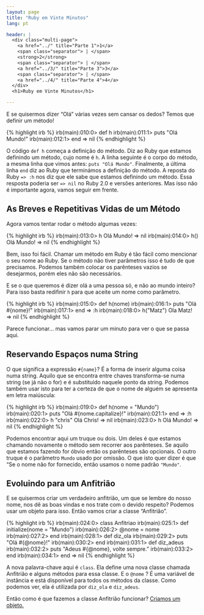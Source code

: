 ```yaml
---
layout: page
title: "Ruby em Vinte Minutos"
lang: pt

header: |
  <div class="multi-page">
    <a href="../" title="Parte 1">1</a>
    <span class="separator"> | </span>
    <strong>2</strong>
    <span class="separator"> | </span>
    <a href="../3/" title="Parte 3">3</a>
    <span class="separator"> | </span>
    <a href="../4/" title="Parte 4">4</a>
  </div>
  <h1>Ruby em Vinte Minutos</h1>

---
```


E se quisermos dizer “Olá” várias vezes sem cansar os dedos? Temos que
definir um método!

{% highlight irb %}
irb(main):010:0> def h
irb(main):011:1> puts "Olá Mundo!"
irb(main):012:1> end
=> nil
{% endhighlight %}

O código `def h` começa a definição do método. Diz ao Ruby que estamos
definindo um método, cujo nome é `h`. A linha seguinte é o corpo do
método, a mesma linha que vimos antes: `puts "Olá Mundo"`. Finalmente, a
última linha `end` diz ao Ruby que terminámos a definição do método.
A reposta do Ruby `=> :h` nos diz que ele sabe que estamos definindo um
método. Essa resposta poderia ser `=> nil` no Ruby 2.0 e versões anteriores.
Mas isso não é importante agora, vamos seguir em frente.

## As Breves e Repetitivas Vidas de um Método

Agora vamos tentar rodar o método algumas vezes:

{% highlight irb %}
irb(main):013:0> h
Olá Mundo!
=> nil
irb(main):014:0> h()
Olá Mundo!
=> nil
{% endhighlight %}

Bem, isso foi fácil. Chamar um método em Ruby é tão fácil como mencionar
o seu nome ao Ruby. Se o método não tiver parâmetros isso é tudo de que
precisamos. Podemos também colocar os parênteses vazios se desejarmos,
porém eles não são necessários.

E se o que queremos é dizer olá a uma pessoa só, e não ao mundo inteiro?
Para isso basta redifinir `h` para que aceite um nome como parâmetro.

{% highlight irb %}
irb(main):015:0> def h(nome)
irb(main):016:1> puts "Olá #{nome}!"
irb(main):017:1> end
=> :h
irb(main):018:0> h("Matz")
Ola Matz!
=> nil
{% endhighlight %}

Parece funcionar… mas vamos parar um minuto para ver o que se passa
aqui.

## Reservando Espaços numa String

O que significa a expressão `#{name}`? É a forma de inserir alguma coisa
numa string. Aquilo que se encontra entre chaves transforma-se numa
string (se já não o for) e é substituído naquele ponto da string.
Podemos também usar isto para ter a certeza de que o nome de alguém se
apresenta em letra maiúscula:

{% highlight irb %}
irb(main):019:0> def h(nome = "Mundo")
irb(main):020:1> puts "Olá #{nome.capitalize}!"
irb(main):021:1> end
=> :h
irb(main):022:0> h "chris"
Olá Chris!
=> nil
irb(main):023:0> h
Olá Mundo!
=> nil
{% endhighlight %}

Podemos encontrar aqui um truque ou dois. Um deles é que estamos
chamando novamente o método sem recorrer aos parênteses. Se aquilo que
estamos fazendo for óbvio então os parênteses são opcionais. O outro
truque é o parâmetro `Mundo` usado por omissão. O que isto quer dizer é
que “Se o nome não for fornecido, então usamos o nome padrão
`"Mundo"`.

## Evoluindo para um Anfitrião

E se quisermos criar um verdadeiro anfitrião, um que se lembre do
nosso nome, nos dê as boas vindas e nos trate com o devido respeito?
Podemos usar um objeto para isso. Então vamos criar a classe “Anfitrião”.

{% highlight irb %}
irb(main):024:0> class Anfitriao
irb(main):025:1>   def initialize(nome = "Mundo")
irb(main):026:2>     @nome = nome
irb(main):027:2>   end
irb(main):028:1>   def diz_ola
irb(main):029:2>     puts "Olá #{@nome}!"
irb(main):030:2>   end
irb(main):031:1>   def diz_adeus
irb(main):032:2>     puts "Adeus #{@nome}, volte sempre."
irb(main):033:2>   end
irb(main):034:1> end
=> nil
{% endhighlight %}

A nova palavra-chave aqui é `class`. Ela define uma nova classe chamada
Anfitrião e alguns métodos para essa classe. E o `@nome` ? É
uma variável de instância e está disponível para todos os métodos da
classe. Como podemos ver, ela é utilizada por `diz_ola` e `diz_adeus`.

Então como é que fazemos a classe Anfitrião funcionar? [Criamos um
objeto.](../3/)

